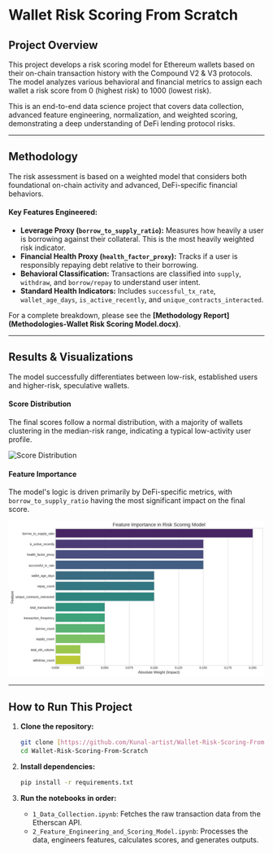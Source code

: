 # Wallet Risk Scoring From Scratch

## Project Overview

This project develops a risk scoring model for Ethereum wallets based on their on-chain transaction history with the Compound V2 & V3 protocols. The model analyzes various behavioral and financial metrics to assign each wallet a risk score from 0 (highest risk) to 1000 (lowest risk).

This is an end-to-end data science project that covers data collection, advanced feature engineering, normalization, and weighted scoring, demonstrating a deep understanding of DeFi lending protocol risks.

---

## Methodology

The risk assessment is based on a weighted model that considers both foundational on-chain activity and advanced, DeFi-specific financial behaviors.

#### Key Features Engineered:
* **Leverage Proxy (`borrow_to_supply_ratio`):** Measures how heavily a user is borrowing against their collateral. This is the most heavily weighted risk indicator.
* **Financial Health Proxy (`health_factor_proxy`):** Tracks if a user is responsibly repaying debt relative to their borrowing.
* **Behavioral Classification:** Transactions are classified into `supply`, `withdraw`, and `borrow/repay` to understand user intent.
* **Standard Health Indicators:** Includes `successful_tx_rate`, `wallet_age_days`, `is_active_recently`, and `unique_contracts_interacted`.

For a complete breakdown, please see the **[Methodology Report](Methodologies-Wallet Risk Scoring Model.docx)**.

---

## Results & Visualizations

The model successfully differentiates between low-risk, established users and higher-risk, speculative wallets.

#### Score Distribution
The final scores follow a normal distribution, with a majority of wallets clustering in the median-risk range, indicating a typical low-activity user profile.

![Score Distribution](score_distribution.png)

#### Feature Importance
The model's logic is driven primarily by DeFi-specific metrics, with `borrow_to_supply_ratio` having the most significant impact on the final score.

![Feature Importance](feature_importance.png)

---

## How to Run This Project

1.  **Clone the repository:**
    ```bash
    git clone [https://github.com/Kunal-artist/Wallet-Risk-Scoring-From-Scratch.git](https://github.com/Kunal-artist/Wallet-Risk-Scoring-From-Scratch.git)
    cd Wallet-Risk-Scoring-From-Scratch
    ```

2.  **Install dependencies:**
    ```bash
    pip install -r requirements.txt
    ```

3.  **Run the notebooks in order:**
    * `1_Data_Collection.ipynb`: Fetches the raw transaction data from the Etherscan API.
    * `2_Feature_Engineering_and_Scoring_Model.ipynb`: Processes the data, engineers features, calculates scores, and generates outputs.


